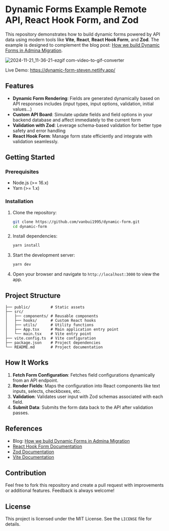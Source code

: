 
# Dynamic Forms Example Remote API, React Hook Form, and Zod

This repository demonstrates how to build dynamic forms powered by API data using modern tools like **Vite**, **React**, **React Hook Form**, and **Zod**. The example is designed to complement the blog post: [How we build Dynamic Forms in Admina Migration](https://www.notion.so/mfi/How-we-build-Dynamic-Forms-in-Admina-Migration-1439b9c183cb805c83b2e47d68192e09).

![2024-11-21_11-36-21-ezgif com-video-to-gif-converter](https://github.com/user-attachments/assets/46f667b9-e5b1-4e1c-aa43-3bfa8b7839b1)


Live Demo: https://dynamic-form-steven.netlify.app/

## Features

- **Dynamic Form Rendering**: Fields are generated dynamically based on API responses includes (input types, input options, validation, initial values...)
- **Custom API Board**: Simulate update fields and field options in your backend database and affect immediately to the current form
- **Validation with Zod**: Leverage schema-based validation for better type safety and error handling
- **React Hook Form**: Manage form state efficiently and integrate with validation seamlessly.


## Getting Started

### Prerequisites
- Node.js (>= 16.x)
- Yarn (>= 1.x)

### Installation

1. Clone the repository:
   ```bash
   git clone https://github.com/vanbui1995/dynamic-form.git
   cd dynamic-form
   ```

2. Install dependencies:
   ```bash
   yarn install
   ```

3. Start the development server:
   ```bash
   yarn dev
   ```

4. Open your browser and navigate to `http://localhost:3000` to view the app.

## Project Structure

```
├── public/         # Static assets
├── src/
│   ├── components/ # Reusable components
│   ├── hooks/      # Custom React hooks
│   ├── utils/      # Utility functions
│   ├── App.tsx     # Main application entry point
│   └── main.tsx    # Vite entry point
├── vite.config.ts  # Vite configuration
├── package.json    # Project dependencies
└── README.md       # Project documentation
```

## How It Works

1. **Fetch Form Configuration**: Fetches field configurations dynamically from an API endpoint.
2. **Render Fields**: Maps the configuration into React components like text inputs, selects, checkboxes, etc.
3. **Validation**: Validates user input with Zod schemas associated with each field.
4. **Submit Data**: Submits the form data back to the API after validation passes.

## References

- Blog: [How we build Dynamic Forms in Admina Migration](https://www.notion.so/mfi/How-we-build-Dynamic-Forms-in-Admina-Migration-1439b9c183cb805c83b2e47d68192e09)
- [React Hook Form Documentation](https://react-hook-form.com/)
- [Zod Documentation](https://zod.dev/)
- [Vite Documentation](https://vitejs.dev/)

## Contribution

Feel free to fork this repository and create a pull request with improvements or additional features. Feedback is always welcome!

## License

This project is licensed under the MIT License. See the `LICENSE` file for details.
